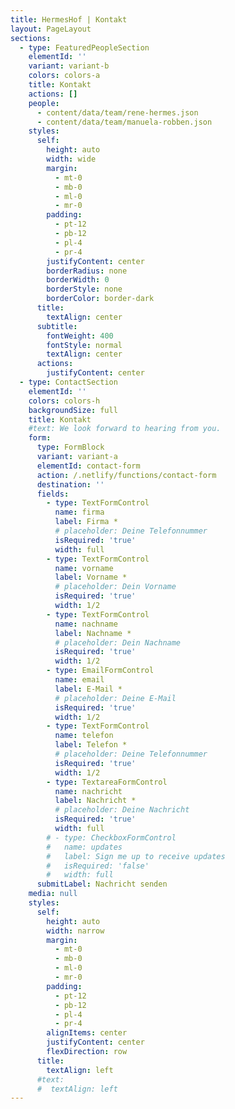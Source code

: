 ```yaml
---
title: HermesHof | Kontakt
layout: PageLayout
sections:
  - type: FeaturedPeopleSection
    elementId: ''
    variant: variant-b
    colors: colors-a
    title: Kontakt
    actions: []
    people:
      - content/data/team/rene-hermes.json
      - content/data/team/manuela-robben.json
    styles:
      self:
        height: auto
        width: wide
        margin:
          - mt-0
          - mb-0
          - ml-0
          - mr-0
        padding:
          - pt-12
          - pb-12
          - pl-4
          - pr-4
        justifyContent: center
        borderRadius: none
        borderWidth: 0
        borderStyle: none
        borderColor: border-dark
      title:
        textAlign: center
      subtitle:
        fontWeight: 400
        fontStyle: normal
        textAlign: center
      actions:
        justifyContent: center
  - type: ContactSection
    elementId: ''
    colors: colors-h
    backgroundSize: full
    title: Kontakt
    #text: We look forward to hearing from you.
    form:
      type: FormBlock
      variant: variant-a
      elementId: contact-form
      action: /.netlify/functions/contact-form
      destination: ''
      fields:
        - type: TextFormControl
          name: firma
          label: Firma *
          # placeholder: Deine Telefonnummer
          isRequired: 'true'
          width: full
        - type: TextFormControl
          name: vorname
          label: Vorname *
          # placeholder: Dein Vorname
          isRequired: 'true'
          width: 1/2
        - type: TextFormControl
          name: nachname
          label: Nachname *
          # placeholder: Dein Nachname
          isRequired: 'true'
          width: 1/2
        - type: EmailFormControl
          name: email
          label: E-Mail *
          # placeholder: Deine E-Mail
          isRequired: 'true'
          width: 1/2
        - type: TextFormControl
          name: telefon
          label: Telefon *
          # placeholder: Deine Telefonnummer
          isRequired: 'true'
          width: 1/2
        - type: TextareaFormControl
          name: nachricht
          label: Nachricht *
          # placeholder: Deine Nachricht
          isRequired: 'true'
          width: full
        # - type: CheckboxFormControl
        #   name: updates
        #   label: Sign me up to receive updates
        #   isRequired: 'false'
        #   width: full
      submitLabel: Nachricht senden
    media: null
    styles:
      self:
        height: auto
        width: narrow
        margin:
          - mt-0
          - mb-0
          - ml-0
          - mr-0
        padding:
          - pt-12
          - pb-12
          - pl-4
          - pr-4
        alignItems: center
        justifyContent: center
        flexDirection: row
      title:
        textAlign: left
      #text:
      #  textAlign: left
---
```

